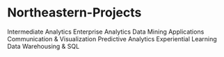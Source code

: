 # Northeastern-Projects

Intermediate Analytics
Enterprise Analytics
Data Mining Applications
Communication & Visualization
Predictive Analytics
Experiential Learning
Data Warehousing & SQL
